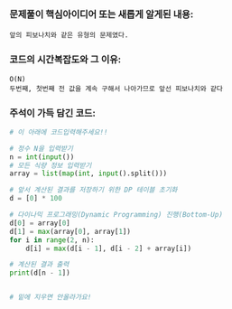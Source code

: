### 문제풀이 핵심아이디어 또는 새롭게 알게된 내용: 
    앞의 피보나치와 같은 유형의 문제였다.
    
### 코드의 시간복잡도와 그 이유:
    O(N)
    두번째, 첫번째 전 값을 계속 구해서 나아가므로 앞선 피보나치와 같다
    
    
### 주석이 가득 담긴 코드:
```python
# 이 아래에 코드입력해주세요!!

# 정수 N을 입력받기
n = int(input())
# 모든 식량 정보 입력받기
array = list(map(int, input().split()))

# 앞서 계산된 결과를 저장하기 위한 DP 테이블 초기화
d = [0] * 100

# 다이나믹 프로그래밍(Dynamic Programming) 진행(Bottom-Up)
d[0] = array[0]
d[1] = max(array[0], array[1])
for i in range(2, n):
    d[i] = max(d[i - 1], d[i - 2] + array[i])

# 계산된 결과 출력
print(d[n - 1])


# 밑에 지우면 안올라가요!
```